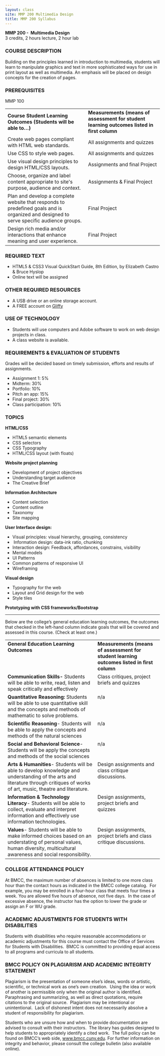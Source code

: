 ```yaml
---
layout: class
site: MMP 200 Multimedia Design
title: MMP 200 Syllabus
---
```

   
<strong>MMP 200 -  Multimedia Design</strong>
<br>3 credits, 2 hours lecture, 2 hour lab
<h3>COURSE DESCRIPTION</h3>
Building on the principles learned in introduction to multimedia, students will learn to manipulate graphics and text in more sophisticated ways for use in print layout as well as multimedia. An emphasis will be placed on design concepts for the creation of pages.
<h3>PREREQUISITES</h3>
MMP 100
<table border="0" cellspacing="0" cellpadding="0">
<tbody>
<tr>
<td><strong>Course Student Learning Outcomes (Students will be able to…)</strong></td>
<td><strong>Measurements (means of assessment for student learning outcomes listed in first column</strong></td>
</tr>
<tr>
<td>Create web pages compliant with HTML web standards.</td>
<td>All assignments and quizzes</td>
</tr>
<tr>
<td>Use CSS to style web pages.</td>
<td>All assignments and quizzes</td>
</tr>
<tr>
<td>Use visual design principles to design HTML/CSS layouts.</td>
<td>Assignments and final Project</td>
</tr>
<tr>
<td>Choose, organize and label content appropriate to site's purpose, audience and context.</td>
<td>Assignments &amp; Final Project</td>
</tr>
<tr>
<td>Plan and develop a complete website that responds to predefined goals and is organized and designed to serve specific audience groups.</td>
<td>Final Project</td>
</tr>
<tr>
<td>Design rich media and/or interactions that enhance meaning and user experience.</td>
<td>Final Project</td>
</tr>
</tbody>
</table>
<h3>REQUIRED TEXT</h3>
<ul>
	<li>HTML5 &amp; CSS3 Visual QuickStart Guide, 8th Edition, by Elizabeth Castro &amp; Bruce Hyslop</li>
	<li>Online text will be assigned</li>
</ul>
<h3>OTHER REQUIRED RESOURCES</h3>
<ul>
	<li>A USB drive or an online storage account.</li>
	<li>A FREE account on <a href="http://www.gliffy.com">Gliffy</a></li>
</ul>
<h3>USE OF TECHNOLOGY</h3>
<ul type="disc">
	<li>Students will use computers and Adobe software to work on web design projects in class.</li>
	<li>A class website is available.</li>
</ul>
<h3>REQUIREMENTS &amp; EVALUATION OF STUDENTS</h3>
Grades will be decided based on timely submission, efforts and results of assignments.
<ul>
	<li>Assignment 1: 5%</li>
	<li>Midterm: 30%</li>
	<li>Portfolio: 10%</li>
	<li>Pitch an app: 15%</li>
	<li>Final project: 30%</li>
	<li>Class participation: 10%</li>
</ul>
<h3>TOPICS</h3>
<strong>HTML/CSS</strong>
<ul>
	<li>HTML5 semantic elements</li>
	<li>CSS selectors</li>
	<li>CSS Typography</li>
	<li>HTML/CSS layout (with floats)</li>
</ul>
<strong>Website project planning</strong>
<ul>
	<li>Development of project objectives</li>
	<li>Understanding target audience</li>
	<li>The Creative Brief</li>
</ul>
<strong>Information Architecture</strong>
<ul>
	<li>Content selection</li>
	<li>Content outline</li>
	<li>Taxonomy</li>
	<li>Site mapping</li>
</ul>
<strong>User Interface design:</strong>
<ul>
	<li>Visual principles: visual hierarchy, grouping, consistency</li>
	<li> Information design: data-ink ratio, chunking</li>
	<li>Interaction design: Feedback, affordances, constrains, visibility</li>
	<li>Mental models</li>
	<li>UI Patterns</li>
	<li>Common patterns of responsive UI</li>
	<li>Wireframing</li>
</ul>
<strong>Visual design</strong>
<ul>
	<li>Typography for the web</li>
	<li>Layout and Grid design for the web</li>
	<li>Style tiles</li>
</ul>
<strong>Prototyping with CSS frameworks/Bootstrap</strong>

<hr>

Below are the college’s general education learning outcomes, the outcomes that checked in the left-hand column indicate goals that will be covered and assessed in this course. (Check at least one.)
<table border="0" cellspacing="0" cellpadding="0">
<tbody>
<tr>
<td valign="top"><strong>General Education Learning Outcomes</strong></td>
<td valign="top"><strong>Measurements (means of assessment for student learning outcomes listed in first column</strong></td>
</tr>
<tr>
<td valign="top"><strong>Communication Skills- </strong>Students will be able to write, read, listen and speak critically and effectively</td>
<td valign="top">Class critiques, project briefs and quizzes</td>
</tr>
<tr>
<td valign="top"><strong>Quantitative Reasoning:</strong> Students will be able to use quantitative skill and the concepts and methods of mathematic to solve problems.</td>
<td valign="top">n/a</td>
</tr>
<tr>
<td valign="top"><strong>Scientific Reasoning</strong>- Students will be able to apply the concepts and methods of the natural sciences</td>
<td valign="top">n/a</td>
</tr>
<tr>
<td valign="top"><strong>Social and Behavioral Science</strong>- Students will be apply the concepts and methods of the social sciences</td>
<td valign="top">n/a</td>
</tr>
<tr>
<td valign="top"><strong>Arts &amp; Humanities</strong>- Students will be able to develop knowledge and understanding of the arts and literature through critiques of works of art, music, theatre and literature.</td>
<td valign="top">Design assignments and class critique discussions.</td>
</tr>
<tr>
<td valign="top"><strong>Information &amp; Technology Literacy</strong>- Students will be able to collect, evaluate and interpret information and effectively use information technologies.</td>
<td valign="top">Design assignments, project briefs and quizzes</td>
</tr>
<tr>
<td valign="top"><strong>Values</strong>- Students will be able to make informed choices based on an understating of personal values, human diversity, multicultural awareness and social responsibility.</td>
<td valign="top">Design assignments, project briefs and class critique discussions.</td>
</tr>
</tbody>
</table>
<h3>COLLEGE ATTENDANCE POLICY</h3>
At BMCC, the maximum number of absences is limited to one more class hour than the contact hours as indicated in the BMCC college catalog.  For example, you may be enrolled in a four-hour class that meets four times a week. You are allowed five hours of absence, not five days.  In the case of excessive absence, the instructor has the option to lower the grade or assign an F or WU grade.
<h3>ACADEMIC ADJUSTMENTS FOR STUDENTS WITH DISABILITIES</h3>
Students with disabilities who require reasonable accommodations or academic adjustments for this course must contact the Office of Services for Students with Disabilities.  BMCC is committed to providing equal access to all programs and curricula to all students.
<h3>BMCC POLICY ON PLAGIARISM AND ACADEMIC INTEGRITY STATEMENT</h3>
Plagiarism is the presentation of someone else’s ideas, words or artistic, scientific, or technical work as one’s own creation.  Using the idea or work of another is permissible only when the original author is identified.  Paraphrasing and summarizing, as well as direct quotations, require citations to the original source.  Plagiarism may be intentional or unintentional.  Lack of dishonest intent does not necessarily absolve a student of responsibility for plagiarism.

Students who are unsure how and when to provide documentation are advised to consult with their instructors.  The library has guides designed to help students to appropriately identify a cited work.  The full policy can be found on BMCC’s web side, www.bmcc.cuny.edu. For further information on integrity and behavior, please consult the college bulletin (also available online).
